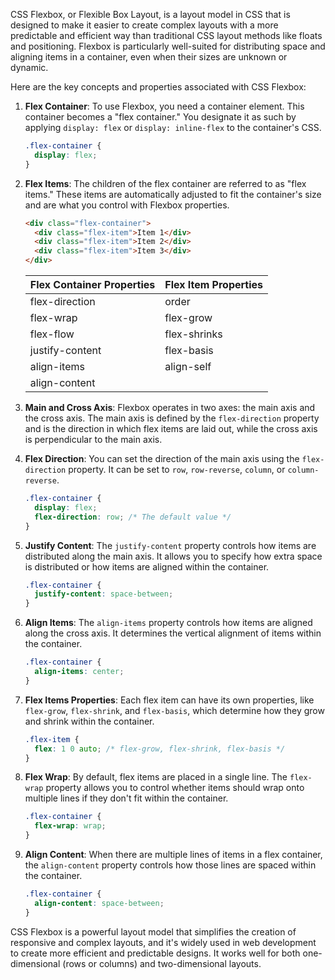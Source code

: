CSS Flexbox, or Flexible Box Layout, is a layout model in CSS that is designed to make it easier to create complex layouts with a more predictable and efficient way than traditional CSS layout methods like floats and positioning. Flexbox is particularly well-suited for distributing space and aligning items in a container, even when their sizes are unknown or dynamic.

Here are the key concepts and properties associated with CSS Flexbox:

1. **Flex Container**: To use Flexbox, you need a container element. This container becomes a "flex container." You designate it as such by applying `display: flex` or `display: inline-flex` to the container's CSS.

   ```css
   .flex-container {
     display: flex;
   }
   ```

2. **Flex Items**: The children of the flex container are referred to as "flex items." These items are automatically adjusted to fit the container's size and are what you control with Flexbox properties.

   ```html
   <div class="flex-container">
     <div class="flex-item">Item 1</div>
     <div class="flex-item">Item 2</div>
     <div class="flex-item">Item 3</div>
   </div>
   ```

    | Flex Container Properties  | Flex Item Properties |
    | ------------- | ------------- |
    | flex-direction  | order  |
    | flex-wrap  | flex-grow  |
    | flex-flow  | flex-shrinks  |
    | justify-content  | flex-basis  |
    | align-items  | align-self  |
    | align-content  |   |

3. **Main and Cross Axis**: Flexbox operates in two axes: the main axis and the cross axis. The main axis is defined by the `flex-direction` property and is the direction in which flex items are laid out, while the cross axis is perpendicular to the main axis.

4. **Flex Direction**: You can set the direction of the main axis using the `flex-direction` property. It can be set to `row`, `row-reverse`, `column`, or `column-reverse`.

   ```css
   .flex-container {
     display: flex;
     flex-direction: row; /* The default value */
   }
   ```

5. **Justify Content**: The `justify-content` property controls how items are distributed along the main axis. It allows you to specify how extra space is distributed or how items are aligned within the container.

   ```css
   .flex-container {
     justify-content: space-between;
   }
   ```

6. **Align Items**: The `align-items` property controls how items are aligned along the cross axis. It determines the vertical alignment of items within the container.

   ```css
   .flex-container {
     align-items: center;
   }
   ```

7. **Flex Items Properties**: Each flex item can have its own properties, like `flex-grow`, `flex-shrink`, and `flex-basis`, which determine how they grow and shrink within the container.

   ```css
   .flex-item {
     flex: 1 0 auto; /* flex-grow, flex-shrink, flex-basis */
   }
   ```

8. **Flex Wrap**: By default, flex items are placed in a single line. The `flex-wrap` property allows you to control whether items should wrap onto multiple lines if they don't fit within the container.

   ```css
   .flex-container {
     flex-wrap: wrap;
   }
   ```

9. **Align Content**: When there are multiple lines of items in a flex container, the `align-content` property controls how those lines are spaced within the container.

   ```css
   .flex-container {
     align-content: space-between;
   }
   ```

CSS Flexbox is a powerful layout model that simplifies the creation of responsive and complex layouts, and it's widely used in web development to create more efficient and predictable designs. It works well for both one-dimensional (rows or columns) and two-dimensional layouts.
